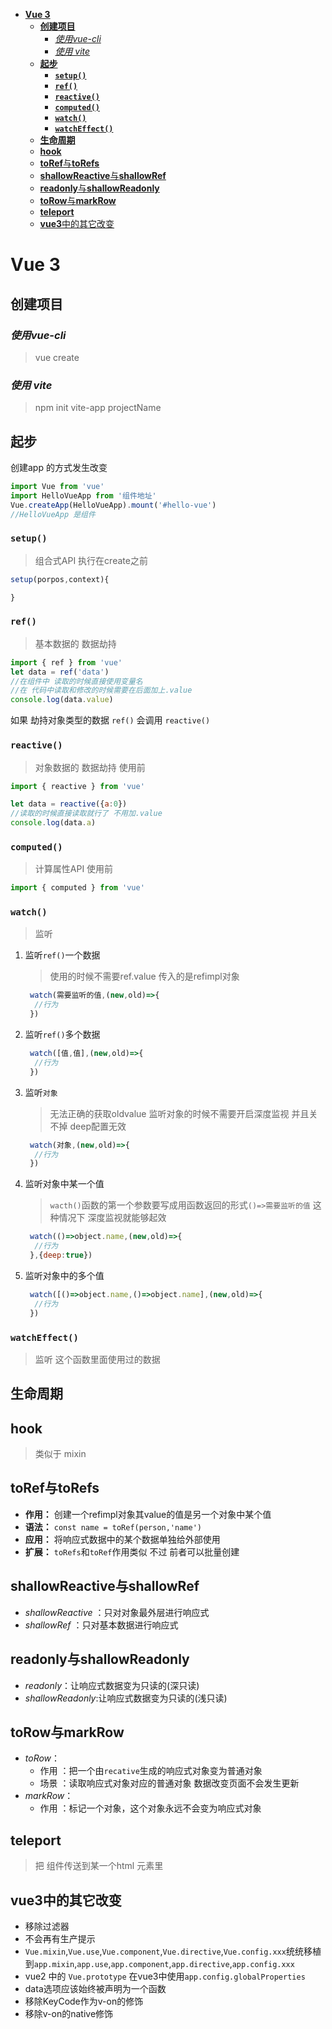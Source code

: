 - [**Vue 3**](#vue-3)
  - [**创建项目**](#创建项目)
    - [*使用vue-cli*](#使用vue-cli)
    - [*使用 vite*](#使用-vite)
  - [**起步**](#起步)
    - [**`setup()`**](#setup)
    - [**`ref()`**](#ref)
    - [**`reactive()`**](#reactive)
    - [**`computed()`**](#computed)
    - [**`watch()`**](#watch)
    - [**`watchEffect()`**](#watcheffect)
  - [**生命周期**](#生命周期)
  - [**hook**](#hook)
  - [**toRef**与**toRefs**](#toref与torefs)
  - [**shallowReactive**与**shallowRef**](#shallowreactive与shallowref)
  - [**readonly**与**shallowReadonly**](#readonly与shallowreadonly)
  - [**toRow**与**markRow**](#torow与markrow)
  - [**teleport**](#teleport)
  - [**vue3**中的其它改变](#vue3中的其它改变)

 
# **Vue 3**
## **创建项目**
### *使用vue-cli*
> vue create
### *使用 vite*
> npm init vite-app projectName
## **起步**
创建app 的方式发生改变
```js
import Vue from 'vue'
import HelloVueApp from '组件地址'
Vue.createApp(HelloVueApp).mount('#hello-vue')
//HelloVueApp 是组件

```

### **`setup()`**
> 组合式API 执行在create之前
```js
setup(porpos,context){

}
```
### **`ref()`**
> 基本数据的 数据劫持
```js
import { ref } from 'vue'
let data = ref('data')
//在组件中 读取的时候直接使用变量名
//在 代码中读取和修改的时候需要在后面加上.value 
console.log(data.value) 
```
如果 劫持对象类型的数据 `ref()` 会调用 `reactive()`
### **`reactive()`**
> 对象数据的 数据劫持 使用前 
```js
import { reactive } from 'vue'

let data = reactive({a:0})
//读取的时候直接读取就行了 不用加.value
console.log(data.a)
```
### **`computed()`**
> 计算属性API 使用前
```js
import { computed } from 'vue'
```
### **`watch()`**
> 监听
1. 监听`ref()`一个数据
   > 使用的时候不需要ref.value 传入的是refimpl对象
   ```js
    watch(需要监听的值,(new,old)=>{
     //行为
    })
   ```
2. 监听`ref()`多个数据
   ```js
    watch([值,值],(new,old)=>{
     //行为
    })
   ```   
3. 监听`对象`
   > 无法正确的获取oldvalue 监听对象的时候不需要开启深度监视 并且关不掉 deep配置无效
   ```js
    watch(对象,(new,old)=>{
     //行为
    })
   ```   
4. 监听对象中某一个值
   > `wacth()`函数的第一个参数要写成用函数返回的形式`()=>需要监听的值`  这种情况下 深度监视就能够起效
   ```js
    watch(()=>object.name,(new,old)=>{
     //行为
    },{deep:true})
   ```  
5. 监听对象中的多个值 
   ```js
    watch([()=>object.name,()=>object.name],(new,old)=>{
     //行为
    })
   ```
### **`watchEffect()`**
> 监听 这个函数里面使用过的数据
## **生命周期**
## **hook**
>  类似于 mixin
## **toRef**与**toRefs**
* **作用：** 创建一个refimpl对象其value的值是另一个对象中某个值
* **语法：** `const name = toRef(person,'name')`
* **应用：** 将响应式数据中的某个数据单独给外部使用
* **扩展：** `toRefs`和`toRef`作用类似 不过 前者可以批量创建
## **shallowReactive**与**shallowRef**
* *shallowReactive* ：只对对象最外层进行响应式
* *shallowRef* ：只对基本数据进行响应式
## **readonly**与**shallowReadonly**
* *readonly*：让响应式数据变为只读的(深只读)
* *shallowReadonly*:让响应式数据变为只读的(浅只读)
## **toRow**与**markRow**
* *toRow*：
  * 作用 ：把一个由`recative`生成的响应式对象变为普通对象
  * 场景 ：读取响应式对象对应的普通对象 数据改变页面不会发生更新
* *markRow*：
  * 作用 ：标记一个对象，这个对象永远不会变为响应式对象
## **teleport**
> 把 组件传送到某一个html 元素里
## **vue3**中的其它改变
* 移除过滤器
* 不会再有生产提示
* `Vue.mixin`,`Vue.use`,`Vue.component`,`Vue.directive`,`Vue.config.xxx`统统移植到`app.mixin`,`app.use`,`app.component`,`app.directive`,`app.config.xxx`
* vue2 中的 `Vue.prototype` 在vue3中使用`app.config.globalProperties`
* data选项应该始终被声明为一个函数
* 移除KeyCode作为v-on的修饰
* 移除v-on的native修饰